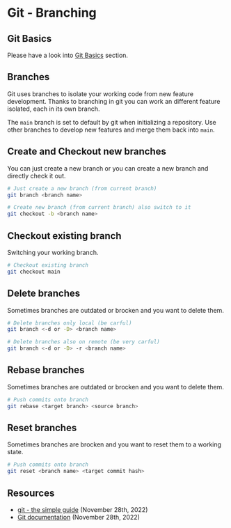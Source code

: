 [description]: <> (Git branching basics, like how to create a new branch, switching branches, etc.)
[preservedKeywords]: <> (git, branching, branch, create, delete, checkout, rebase, reset)

# Git - Branching

## Git Basics

Please have a look into [Git Basics](?path=src/docs/version-control/basics.md) section.

## Branches

Git uses branches to isolate your working code from new feature development. Thanks to branching in git you can work an different feature isolated, each in its own branch.

The `main` branch is set to default by git when initializing a repository. Use other branches to develop new features and merge them back into `main`.

## Create and Checkout new branches

You can just create a new branch or you can create a new branch and directly check it out.

```sh
# Just create a new branch (from current branch)
git branch <branch name>

# Create new branch (from current branch) also switch to it
git checkout -b <branch name>
```

## Checkout existing branch

Switching your working branch.

```sh
# Checkout existing branch
git checkout main
```

## Delete branches

Sometimes branches are outdated or brocken and you want to delete them.

```sh
# Delete branches only local (be carful)
git branch <-d or -D> <branch name>

# Delete branches also on remote (be very carful)
git branch <-d or -D> -r <branch name>
```

## Rebase branches

Sometimes branches are outdated or brocken and you want to delete them.

```sh
# Push commits onto branch
git rebase <target branch> <source branch>
```

## Reset branches

Sometimes branches are brocken and you want to reset them to a working state.

```sh
# Push commits onto branch
git reset <branch name> <target commit hash>
```

## Resources

- [git - the simple guide](https://rogerdudler.github.io/git-guide/) (November 28th, 2022)
- [Git documentation](https://git-scm.com/docs/git-branch) (November 28th, 2022)
